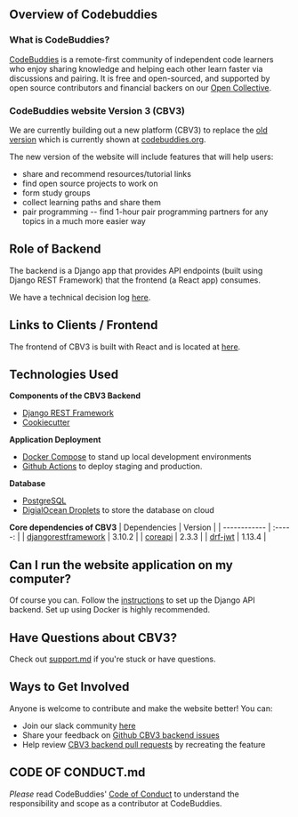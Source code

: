 [//]: <> (github.com/codebuddies/backend/)
## **Overview of Codebuddies**

### What is CodeBuddies?
[CodeBuddies](https://codebuddies.org/) is a remote-first community of independent code learners who enjoy sharing knowledge and helping each other learn faster via discussions and pairing. It is free and open-sourced, and supported by open source contributors and financial backers on our [Open Collective](https://opencollective.com/codebuddies).  

### CodeBuddies website Version 3 (CBV3)

We are currently building out a new platform (CBV3) to replace the [old version](http://github.com/codebuddies/codebuddies) which is currently shown at [codebuddies.org]((https://codebuddies.org/)).  

The new version of the website will include features that will help users:
* share and recommend resources/tutorial links
* find open source projects to work on
* form study groups
* collect learning paths and share them
* pair programming -- find 1-hour pair programming partners for any topics in a much more easier way

## **Role of Backend**
The backend is a Django app that provides API endpoints (built using Django REST Framework) that the frontend (a React app) consumes.

We have a technical decision log [here](https://github.com/codebuddies/backend/wiki/Decision-log).

## **Links to Clients / Frontend**
The frontend of CBV3 is built with React and is located at [here](http://github.com/codebuddies/frontend).

## **Technologies Used**
__Components of the CBV3 Backend__
* [Django REST Framework](https://www.django-rest-framework.org/)
* [Cookiecutter](https://cookiecutter.readthedocs.io/en/1.7.0/)

__Application Deployment__
* [Docker Compose](http://docs.docker.com/compose) to stand up local development environments
* [Github Actions](http://help.github.com/en/actions) to deploy staging and production.

__Database__
* [PostgreSQL](http://postgresql.org)
* [DigialOcean Droplets](http://digitalocean.com/products/droplets) to store the database on cloud

__Core dependencies of CBV3__
| Dependencies | Version |
| ------------ | :-----: |
| [djangorestframework](https://github.com/encode/django-rest-framework) | 3.10.2 |
| [coreapi](https://github.com/core-api/python-client) | 2.3.3 |
| [drf-jwt](https://githbu.com/Styria-Digital/django-rest-framework-jwt) | 1.13.4 |

## **Can I run the website application on my computer?**
Of course you can. Follow the [instructions](contributing.md) to set up the Django API backend.
Set up using Docker is highly recommended.

## **Have Questions about CBV3?**
Check out [support.md](support.md) if you're stuck or have questions.

## **Ways to Get Involved**
Anyone is welcome to contribute and make the website better! You can:
* Join our slack community [here](https://codebuddies.org/slack)
* Share your feedback on [Github CBV3 backend issues](https://github.com/codebuddies/backend/issues)
* Help review [CBV3 backend pull requests](https://github.com/codebuddies/backend/pulls) by recreating the feature


## **CODE OF CONDUCT.md**
_Please_ read CodeBuddies' [Code of Conduct](code_of_conduct.md) to understand the responsibility and scope as a contributor at CodeBuddies.
